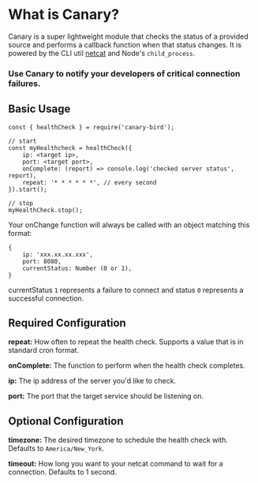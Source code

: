 # What is Canary?
Canary is a super lightweight module that checks the status of a provided
source and performs a callback function when that status changes. It is
powered by the CLI util [netcat](https://en.wikipedia.org/wiki/Netcat)
and Node's `child_process`.

### Use Canary to notify your developers of critical connection failures.

## Basic Usage
```
const { healthCheck } = require('canary-bird');

// start
const myHealthcheck = healthCheck({
    ip: <target ip>,
    port: <target port>,
    onComplete: (report) => console.log('checked server status', report),
    repeat: '* * * * * *', // every second
}).start();

// stop
myHealthCheck.stop();
```

Your onChange function will always be called with an object
matching this format:
```
{
    ip: 'xxx.xx.xx.xxx',
    port: 8080,
    currentStatus: Number (0 or 1),
}
```

currentStatus `1` represents a failure to connect and status `0` represents a
successful connection.

## Required Configuration
**repeat:** How often to repeat the health check. Supports a value that
is in standard cron format.

**onComplete:** The function to perform when the health check completes.

**ip:** The ip address of the server you'd like to check.

**port:** The port that the target service should be listening on.

## Optional Configuration

**timezone:** The desired timezone to schedule the health check with.
Defaults to `America/New_York`.

**timeout:** How long you want to your netcat command to wait for a
connection. Defaults to 1 second.
